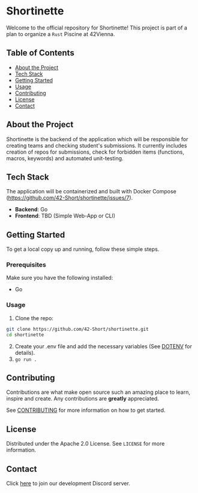 # Shortinette

Welcome to the official repository for Shortinette! This project is part of a plan to organize a `Rust` Piscine at 42Vienna. 

## Table of Contents
- [About the Project](#about-the-project)
- [Tech Stack](#tech-stack)
- [Getting Started](#getting-started)
- [Usage](#usage)
- [Contributing](#contributing)
- [License](#license)
- [Contact](#contact)

## About the Project

Shortinette is the backend of the application which will be responsible for creating teams and checking student's submissions. It currently includes creation of repos for submissions, check for forbidden items (functions, macros, keywords) and automated unit-testing.

## Tech Stack

The application will be containerized and built with Docker Compose (https://github.com/42-Short/shortinette/issues/7).

- **Backend**: Go
- **Frontend**: TBD (Simple Web-App or CLI)

## Getting Started

To get a local copy up and running, follow these simple steps.

### Prerequisites

Make sure you have the following installed:
- Go

### Usage

1. Clone the repo:
```sh
git clone https://github.com/42-Short/shortinette.git
cd shortinette
```
2. Create your .env file and add the necessary variables (See [DOTENV](.github/docs/DOTENV.md) for details).
3. `go run .`

## Contributing

Contributions are what make open source such an amazing place to learn, inspire and create. Any contributions are **greatly** appreciated.

See [CONTRIBUTING](.github/CONTRIBUTING.md) for more information on how to get started.

## License

Distributed under the Apache 2.0 License. See `LICENSE` for more information.

## Contact

Click [here](https://discord.gg/WPxyu4mW) to join our development Discord server.
